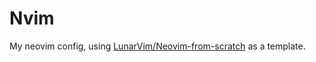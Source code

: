 # Nvim
My neovim config, using [LunarVim/Neovim-from-scratch](https://github.com/LunarVim/Neovim-from-scratch) as a template.
